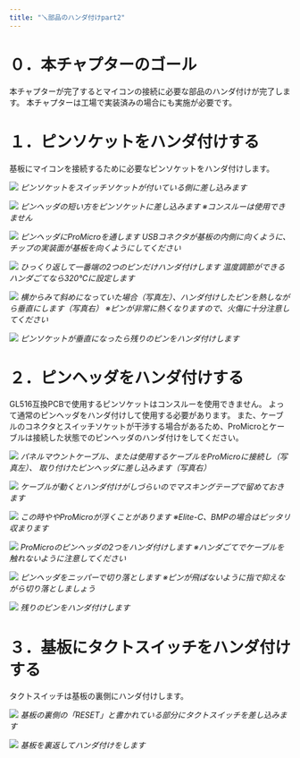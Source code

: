 ```yaml
---
title: "🪛部品のハンダ付けpart2"
---
```


# ０．本チャプターのゴール

本チャプターが完了するとマイコンの接続に必要な部品のハンダ付けが完了します。
本チャプターは工場で実装済みの場合にも実施が必要です。

# １．ピンソケットをハンダ付けする

基板にマイコンを接続するために必要なピンソケットをハンダ付けします。

![](/images/gl516build/4-1_pin-socket-1.png)
*ピンソケットをスイッチソケットが付いている側に差し込みます*

![](/images/gl516build/4-1_pin-socket-2.png)
*ピンヘッダの短い方をピンソケットに差し込みます
※コンスルーは使用できません*

![](/images/gl516build/4-1_pin-socket-3.png)
*ピンヘッダにProMicroを通します
USBコネクタが基板の内側に向くように、チップの実装面が基板を向くようにしてください*

![](/images/gl516build/4-1_pin-socket-4.png)
*ひっくり返して一番端の2つのピンだけハンダ付けします
温度調節ができるハンダごてなら320℃に設定します*

![](/images/gl516build/4-1_pin-socket-5.png)
*横からみて斜めになっていた場合（写真左）、ハンダ付けしたピンを熱しながら垂直にします（写真右）
※ピンが非常に熱くなりますので、火傷に十分注意してください*

![](/images/gl516build/4-1_pin-socket-6.png)
*ピンソケットが垂直になったら残りのピンをハンダ付けします*

# ２．ピンヘッダをハンダ付けする

GL516互換PCBで使用するピンソケットはコンスルーを使用できません。
よって通常のピンヘッダをハンダ付けして使用する必要があります。
また、ケーブルのコネクタとスイッチソケットが干渉する場合があるため、ProMicroとケーブルは接続した状態でのピンヘッダのハンダ付けをしてください。

![](/images/gl516build/4-2_pin-header-1.png)
*パネルマウントケーブル、または使用するケーブルをProMicroに接続し（写真左）、
取り付けたピンヘッダに差し込みます（写真右）*

![](/images/gl516build/4-2_pin-header-2.png)
*ケーブルが動くとハンダ付けがしづらいのでマスキングテープで留めておきます*

![](/images/gl516build/4-2_pin-header-3.png)
*この時ややProMicroが浮くことがあります
※Elite-C、BMPの場合はピッタリ収まります*

![](/images/gl516build/4-2_pin-header-4.png)
*ProMicroのピンヘッダの2つをハンダ付けします
※ハンダごてでケーブルを触れないように注意してください*

![](/images/gl516build/4-2_pin-header-5.png)
*ピンヘッダをニッパーで切り落とします
※ピンが飛ばないように指で抑えながら切り落としましょう*

![](/images/gl516build/4-2_pin-header-6.png)
*残りのピンをハンダ付けします*

# ３．基板にタクトスイッチをハンダ付けする

タクトスイッチは基板の裏側にハンダ付けします。

![](/images/gl516build/4-3_tact-switch-1.png)
*基板の裏側の「RESET」と書かれている部分にタクトスイッチを差し込みます*

![](/images/gl516build/4-3_tact-switch-2.png)
*基板を裏返してハンダ付けをします*

